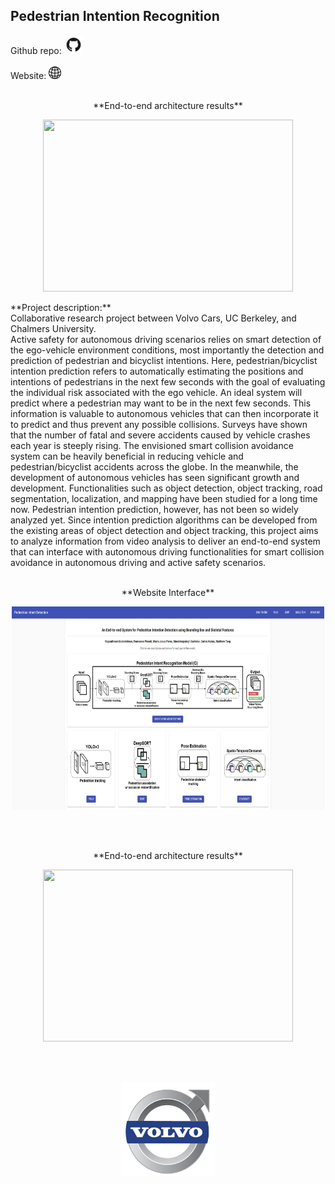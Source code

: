 ## Pedestrian Intention Recognition
Github repo:
<a href='https://github.com/mjpramirez/Volvo-DataX'>
<img src="/images/github.png?raw=true" width="30" height="30">
</a>
<br><br>
Website: 
<a href='https://matthew29tang.github.io/pid-model/#/'>
<img src="/images/weblogo.png?raw=true" width="20" height="20">
</a>
<br><br>
<p align='center'>
**End-to-end architecture results**
</p>
<p align='center'>
<img src="images/modelB2.gif?raw=true" width="400" height="275"/>
</p>
**Project description:** 
<br>
Collaborative research project between Volvo Cars, UC Berkeley, and Chalmers University.<br>
Active safety for autonomous driving scenarios relies on smart detection of the ego-vehicle environment conditions, most importantly the detection and prediction of pedestrian and bicyclist intentions. Here, pedestrian/bicyclist intention prediction refers to automatically estimating the positions and intentions of pedestrians in the next few seconds with the goal of evaluating the individual risk associated with the ego vehicle. An ideal system will predict where a pedestrian may want to be in the next few seconds. This information is valuable to autonomous vehicles that can then incorporate it to predict and thus prevent any possible collisions. Surveys have shown that the number of fatal and severe accidents caused by vehicle crashes each year is steeply rising. The envisioned smart collision avoidance system can be heavily beneficial in reducing vehicle and pedestrian/bicyclist accidents across the globe. In the meanwhile, the development of autonomous vehicles has seen significant growth and development. Functionalities such as object detection, object tracking, road segmentation, localization, and mapping have been studied for a long time now.  Pedestrian intention prediction, however, has not been so widely analyzed yet. Since intention prediction algorithms can be developed from the existing areas of object detection and object tracking, this project aims to analyze information from video analysis to deliver an end-to-end system that can interface with autonomous driving functionalities for smart collision avoidance in autonomous driving and active safety scenarios.
<br><br>
<p align='center'>
**Website Interface**
</p>
<p align='center'>
<a href='https://matthew29tang.github.io/pid-model/#/'>
<img src="images/volvo_website.JPG?raw=true" width="500" height="325"/>
</a>
</p>
<br><br>
<p align='center'>
**End-to-end architecture results**
</p>
<p align='center'>
<img src="images/modelB1.gif?raw=true" width="400" height="275"/>
</p>
<br><br>
<p align='center'>
<img src="images/volvo.jpg?raw=true" width="150" height="150"/>
</p>


